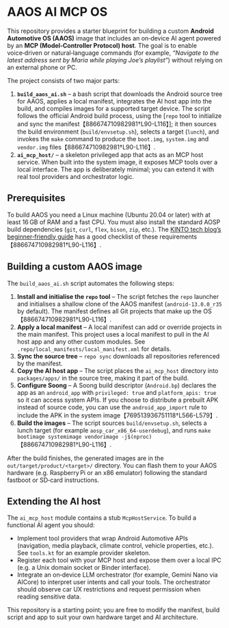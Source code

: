 # AAOS AI MCP OS

This repository provides a starter blueprint for building a custom **Android Automotive OS (AAOS)** image that includes an on‑device AI agent powered by an **MCP (Model‑Controller Protocol) host**.  The goal is to enable voice‑driven or natural‑language commands (for example, *“Navigate to the latest address sent by Maria while playing Joe’s playlist”*) without relying on an external phone or PC.

The project consists of two major parts:

1. **`build_aaos_ai.sh`** – a bash script that downloads the Android source tree for AAOS, applies a local manifest, integrates the AI host app into the build, and compiles images for a supported target device.  The script follows the official Android build process, using the [`repo` tool to initialize and sync the manifest【886674710982981†L90-L116】]; it then sources the build environment (`build/envsetup.sh`), selects a target (`lunch`), and invokes the `make` command to produce the `boot.img`, `system.img` and `vendor.img` files【886674710982981†L90-L116】.
2. **`ai_mcp_host/`** – a skeleton privileged app that acts as an MCP host service.  When built into the system image, it exposes MCP tools over a local interface.  The app is deliberately minimal; you can extend it with real tool providers and orchestrator logic.

## Prerequisites

To build AAOS you need a Linux machine (Ubuntu 20.04 or later) with at least 16 GB of RAM and a fast CPU.  You must also install the standard AOSP build dependencies (`git`, `curl`, `flex`, `bison`, `zip`, etc.).  The [KINTO tech blog’s beginner‑friendly guide](https://blog.kinto-technologies.com/posts/2024-12-05-android-automotive-en/) has a good checklist of these requirements【886674710982981†L90-L116】.

## Building a custom AAOS image

The `build_aaos_ai.sh` script automates the following steps:

1. **Install and initialise the `repo` tool** – The script fetches the `repo` launcher and initialises a shallow clone of the AAOS manifest (`android-13.0.0_r35` by default).  The manifest defines all Git projects that make up the OS【886674710982981†L90-L116】.
2. **Apply a local manifest** – A local manifest can add or override projects in the main manifest.  This project uses a local manifest to pull in the AI host app and any other custom modules.  See `.repo/local_manifests/local_manifest.xml` for details.
3. **Sync the source tree** – `repo sync` downloads all repositories referenced by the manifest.
4. **Copy the AI host app** – The script places the `ai_mcp_host` directory into `packages/apps/` in the source tree, making it part of the build.
5. **Configure Soong** – A Soong build descriptor (`Android.bp`) declares the app as an `android_app` with `privileged: true` and `platform_apis: true` so it can access system APIs.  If you choose to distribute a prebuilt APK instead of source code, you can use the `android_app_import` rule to include the APK in the system image【769513936751118†L566-L579】.
6. **Build the images** – The script sources `build/envsetup.sh`, selects a lunch target (for example `aosp_car_x86_64-userdebug`), and runs `make bootimage systemimage vendorimage -j$(nproc)`【886674710982981†L90-L116】.

After the build finishes, the generated images are in the `out/target/product/<target>/` directory.  You can flash them to your AAOS hardware (e.g. Raspberry Pi or an x86 emulator) following the standard fastboot or SD‑card instructions.

## Extending the AI host

The `ai_mcp_host` module contains a stub `McpHostService`.  To build a functional AI agent you should:

* Implement tool providers that wrap Android Automotive APIs (navigation, media playback, climate control, vehicle properties, etc.).  See `tools.kt` for an example provider skeleton.
* Register each tool with your MCP host and expose them over a local IPC (e.g. a Unix domain socket or Binder interface).
* Integrate an on‑device LLM orchestrator (for example, Gemini Nano via AICore) to interpret user intents and call your tools.  The orchestrator should observe car UX restrictions and request permission when reading sensitive data.

This repository is a starting point; you are free to modify the manifest, build script and app to suit your own hardware target and AI architecture.
